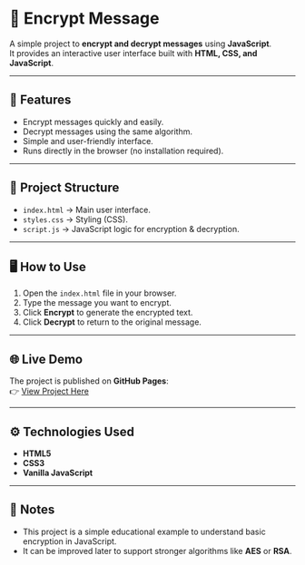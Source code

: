 # 🔐 Encrypt Message

A simple project to **encrypt and decrypt messages** using **JavaScript**.  
It provides an interactive user interface built with **HTML, CSS, and JavaScript**.

---

## 🚀 Features
- Encrypt messages quickly and easily.
- Decrypt messages using the same algorithm.
- Simple and user-friendly interface.
- Runs directly in the browser (no installation required).

---

## 📂 Project Structure
- `index.html` → Main user interface.
- `styles.css` → Styling (CSS).
- `script.js` → JavaScript logic for encryption & decryption.

---

## 🖥️ How to Use
1. Open the `index.html` file in your browser.
2. Type the message you want to encrypt.
3. Click **Encrypt** to generate the encrypted text.
4. Click **Decrypt** to return to the original message.

---

## 🌐 Live Demo
The project is published on **GitHub Pages**:  
👉 [View Project Here](https://youseifMahmoud.github.io/Encrypt-message/)

---

## ⚙️ Technologies Used
- **HTML5**
- **CSS3**
- **Vanilla JavaScript**

---

## 📌 Notes
- This project is a simple educational example to understand basic encryption in JavaScript.
- It can be improved later to support stronger algorithms like **AES** or **RSA**.
